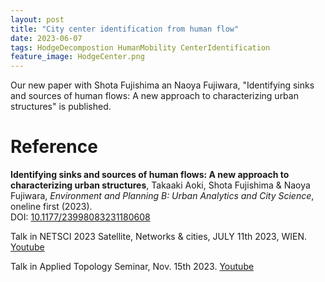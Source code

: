 ```yaml
---
layout: post
title: "City center identification from human flow"
date: 2023-06-07
tags: HodgeDecompostion HumanMobility CenterIdentification
feature_image: HodgeCenter.png
---
```


Our new paper with Shota Fujishima an Naoya Fujiwara, "Identifying sinks and sources of human flows: A new approach to characterizing urban structures" is published.

# Reference

<strong>Identifying sinks and sources of human flows: A new approach to characterizing urban structures</strong>, <span id='me'>Takaaki Aoki</span>, Shota Fujishima &amp; Naoya Fujiwara, <em>Environment and Planning B: Urban Analytics and City Science</em>, oneline first (2023).<br>
DOI: [10.1177/23998083231180608](https://doi.org/10.1177/23998083231180608)


Talk in NETSCI 2023 Satellite, Networks & cities, JULY 11th 2023, WIEN. [Youtube](https://youtu.be/sW4vYMbJZi8)

Talk in Applied Topology Seminar, Nov. 15th 2023. [Youtube](https://youtu.be/0m-V1MCmELk)

